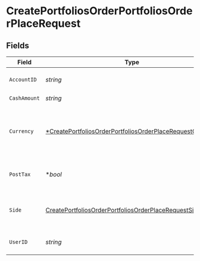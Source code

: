 # CreatePortfoliosOrderPortfoliosOrderPlaceRequest


## Fields

| Field                                                                                                                                            | Type                                                                                                                                             | Required                                                                                                                                         | Description                                                                                                                                      |
| ------------------------------------------------------------------------------------------------------------------------------------------------ | ------------------------------------------------------------------------------------------------------------------------------------------------ | ------------------------------------------------------------------------------------------------------------------------------------------------ | ------------------------------------------------------------------------------------------------------------------------------------------------ |
| `AccountID`                                                                                                                                      | *string*                                                                                                                                         | :heavy_check_mark:                                                                                                                               | Account unique identifier.                                                                                                                       |
| `CashAmount`                                                                                                                                     | *string*                                                                                                                                         | :heavy_check_mark:                                                                                                                               | N/A                                                                                                                                              |
| `Currency`                                                                                                                                       | [*CreatePortfoliosOrderPortfoliosOrderPlaceRequestCurrency](../../models/operations/createportfoliosorderportfoliosorderplacerequestcurrency.md) | :heavy_minus_sign:                                                                                                                               | Alphabetic three-letter [ISO 4217](https://en.wikipedia.org/wiki/ISO_4217) currency code.<br/>* EUR - Euro                                       |
| `PostTax`                                                                                                                                        | **bool*                                                                                                                                          | :heavy_minus_sign:                                                                                                                               | Cash amount is post-tax value                                                                                                                    |
| `Side`                                                                                                                                           | [CreatePortfoliosOrderPortfoliosOrderPlaceRequestSide](../../models/operations/createportfoliosorderportfoliosorderplacerequestside.md)          | :heavy_check_mark:                                                                                                                               | Side of the portfolio order.<br/>* BUY - <br/>* SELL -                                                                                           |
| `UserID`                                                                                                                                         | *string*                                                                                                                                         | :heavy_check_mark:                                                                                                                               | User unique identifier.                                                                                                                          |